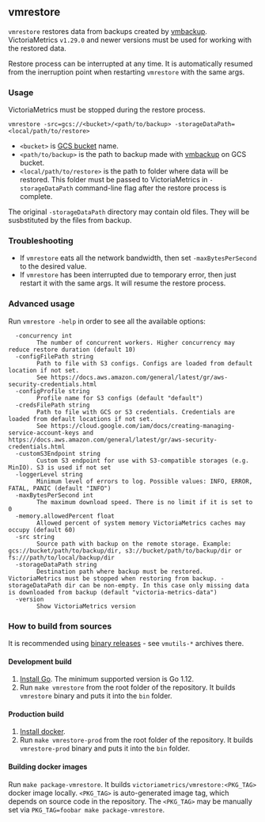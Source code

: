 ## vmrestore

`vmrestore` restores data from backups created by [vmbackup](https://github.com/VictoriaMetrics/VictoriaMetrics/blob/master/app/vmbackup/README.md).
VictoriaMetrics `v1.29.0` and newer versions must be used for working with the restored data.

Restore process can be interrupted at any time. It is automatically resumed from the inerruption point
when restarting `vmrestore` with the same args.


### Usage

VictoriaMetrics must be stopped during the restore process.

```
vmrestore -src=gcs://<bucket>/<path/to/backup> -storageDataPath=<local/path/to/restore>

```

* `<bucket>` is [GCS bucket](https://cloud.google.com/storage/docs/creating-buckets) name.
* `<path/to/backup>` is the path to backup made with [vmbackup](https://github.com/VictoriaMetrics/VictoriaMetrics/blob/master/app/vmbackup/README.md) on GCS bucket.
* `<local/path/to/restore>` is the path to folder where data will be restored. This folder must be passed
  to VictoriaMetrics in `-storageDataPath` command-line flag after the restore process is complete.

The original `-storageDataPath` directory may contain old files. They will be susbstituted by the files from backup.


### Troubleshooting

* If `vmrestore` eats all the network bandwidth, then set `-maxBytesPerSecond` to the desired value.
* If `vmrestore` has been interrupted due to temporary error, then just restart it with the same args. It will resume the restore process.


### Advanced usage

Run `vmrestore -help` in order to see all the available options:

```
  -concurrency int
    	The number of concurrent workers. Higher concurrency may reduce restore duration (default 10)
  -configFilePath string
    	Path to file with S3 configs. Configs are loaded from default location if not set.
    	See https://docs.aws.amazon.com/general/latest/gr/aws-security-credentials.html
  -configProfile string
    	Profile name for S3 configs (default "default")
  -credsFilePath string
    	Path to file with GCS or S3 credentials. Credentials are loaded from default locations if not set.
    	See https://cloud.google.com/iam/docs/creating-managing-service-account-keys and https://docs.aws.amazon.com/general/latest/gr/aws-security-credentials.html
  -customS3Endpoint string
    	Custom S3 endpoint for use with S3-compatible storages (e.g. MinIO). S3 is used if not set
  -loggerLevel string
    	Minimum level of errors to log. Possible values: INFO, ERROR, FATAL, PANIC (default "INFO")
  -maxBytesPerSecond int
    	The maximum download speed. There is no limit if it is set to 0
  -memory.allowedPercent float
    	Allowed percent of system memory VictoriaMetrics caches may occupy (default 60)
  -src string
    	Source path with backup on the remote storage. Example: gcs://bucket/path/to/backup/dir, s3://bucket/path/to/backup/dir or fs:///path/to/local/backup/dir
  -storageDataPath string
    	Destination path where backup must be restored. VictoriaMetrics must be stopped when restoring from backup. -storageDataPath dir can be non-empty. In this case only missing data is downloaded from backup (default "victoria-metrics-data")
  -version
    	Show VictoriaMetrics version
```


### How to build from sources

It is recommended using [binary releases](https://github.com/VictoriaMetrics/VictoriaMetrics/releases) - see `vmutils-*` archives there.


#### Development build

1. [Install Go](https://golang.org/doc/install). The minimum supported version is Go 1.12.
2. Run `make vmrestore` from the root folder of the repository.
   It builds `vmrestore` binary and puts it into the `bin` folder.

#### Production build

1. [Install docker](https://docs.docker.com/install/).
2. Run `make vmrestore-prod` from the root folder of the repository.
   It builds `vmrestore-prod` binary and puts it into the `bin` folder.

#### Building docker images

Run `make package-vmrestore`. It builds `victoriametrics/vmrestore:<PKG_TAG>` docker image locally.
`<PKG_TAG>` is auto-generated image tag, which depends on source code in the repository.
The `<PKG_TAG>` may be manually set via `PKG_TAG=foobar make package-vmrestore`.

